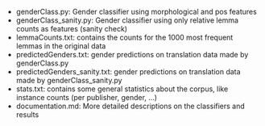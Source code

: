 * genderClass.py: Gender classifier using morphological and pos features
* genderClass\_sanity.py: Gender classifier using only relative lemma counts as features (sanity check)
* lemmaCounts.txt: contains the counts for the 1000 most frequent lemmas in the original data
* predictedGenders.txt: gender predictions on translation data made by genderClass.py
* predictedGenders\_sanity.txt: gender predictions on translation data made by genderClass\_sanity.py
* stats.txt: contains some general statistics about the corpus, like instance counts (per publisher, gender, ...)
* documentation.md: More detailed descriptions on the classifiers and results

